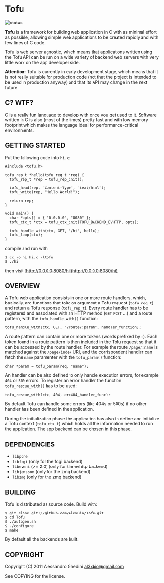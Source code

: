 Tofu
====

![status](http://stillmaintained.com/AlexBio/Tofu.png)

**Tofu** is a framework for building web application in C with as minimal effort
as possible, allowing simple web applications to be created rapidly and with few
lines of C code.

Tofu is web server agnostic, which means that applications written using the Tofu
API can be run on a wide variety of backend web servers with very little work on
the app developer side.

**Attention:** Tofu is currently in early development stage, which means that it
is not really suitable for production code (not that the project is intended to
be used in production anyway) and that its API may change in the next future.

## C? WTF?

C is a really fun language to develop with once you get used to it. Software
written in C is also (most of the times) pretty fast and with low memory footprint
which makes the language ideal for performance-critical environments.

## GETTING STARTED

Put the following code into `hi.c`:

    #include <tofu.h>

    tofu_rep_t *hello(tofu_req_t *req) {
      tofu_rep_t *rep = tofu_rep_init();

      tofu_head(rep, "Content-Type", "text/html");
      tofu_write(rep, "Hello World!");

      return rep;
    }

    void main() {
      char *opts[] = { "0.0.0.0", "8080" };
      tofu_ctx_t *ctx = tofu_ctx_init(TOFU_BACKEND_EVHTTP, opts);

      tofu_handle_with(ctx, GET, "/hi", hello);
      tofu_loop(ctx);
    }

compile and run with:

    $ cc -o hi hi.c -ltofu
    $ ./hi

then visit [http://0.0.0.0:8080/hi](http://0.0.0.0:8080/hi).

## OVERVIEW

A Tofu web application consists in one or more route handlers, which, basically,
are functions that take as argument a Tofu request (`tofu_req_t`) and return a
Tofu response (`tofu_rep_t`). Every route handler has to be registered and
associated with an HTTP method (`GET` `POST` ...) and a route pattern, with the
`tofu_handle_with()` function:

    tofu_handle_with(ctx, GET, "/route/:param", handler_function);

A route pattern can contain one or more tokens (words prefixed by `:`). Each token
found in a route pattern is then included in the Tofu request so that it can be
accessed by the route handler. For example the route `/page/:name` is matched
against the `/page/index` URI, and the corrispondent handler can fetch the `name`
paramenter with the `tofu_param()` function:

    char *param = tofu_param(req, "name");

An handler can be also defined to only handle execution errors, for example `404`
or `500` errors. To register an error handler the function `tofu_rescue_with()`
has to be used:

    tofu_rescue_with(ctx, 404, err404_handler_func);

By default Tofu can handle some errors (like 404s or 500s) if no other handler
has been defined in the application.

During the initialization phase the application has also to define and initialize
a Tofu context (`tofu_ctx_t`) which holds all the information needed to run the
application. The app backend can be chosen in this phase.

## DEPENDENCIES

 * `libpcre`
 * `libfcgi` (only for the fcgi backend)
 * `libevent` (>= 2.0) (only for the evhttp backend)
 * `libjansson` (only for the zmq backend)
 * `libzmq` (only for the zmq backend)

## BUILDING

Tofu is distributed as source code. Build with:

    $ git clone git://github.com/AlexBio/Tofu.git
    $ cd Tofu
    $ ./autogen.sh
    $ ./configure
    $ make

By default all the backends are built.

## COPYRIGHT

Copyright (C) 2011 Alessandro Ghedini <al3xbio@gmail.com>

See COPYING for the license.
